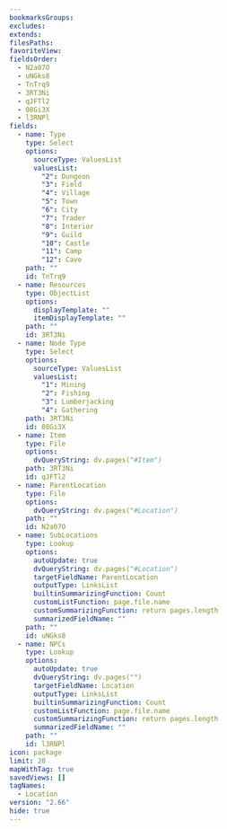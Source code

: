 ```yaml
---
bookmarksGroups: 
excludes: 
extends: 
filesPaths: 
favoriteView: 
fieldsOrder:
  - N2a07O
  - uNGks8
  - TnTrq9
  - 3RT3Ni
  - qJFTl2
  - 08Gi3X
  - l3RNPl
fields:
  - name: Type
    type: Select
    options:
      sourceType: ValuesList
      valuesList:
        "2": Dungeon
        "3": Field
        "4": Village
        "5": Town
        "6": City
        "7": Trader
        "8": Interior
        "9": Guild
        "10": Castle
        "11": Camp
        "12": Cave
    path: ""
    id: TnTrq9
  - name: Resources
    type: ObjectList
    options:
      displayTemplate: ""
      itemDisplayTemplate: ""
    path: ""
    id: 3RT3Ni
  - name: Node Type
    type: Select
    options:
      sourceType: ValuesList
      valuesList:
        "1": Mining
        "2": Fishing
        "3": Lumberjacking
        "4": Gathering
    path: 3RT3Ni
    id: 08Gi3X
  - name: Item
    type: File
    options:
      dvQueryString: dv.pages("#Item")
    path: 3RT3Ni
    id: qJFTl2
  - name: ParentLocation
    type: File
    options:
      dvQueryString: dv.pages("#Location")
    path: ""
    id: N2a07O
  - name: SubLocations
    type: Lookup
    options:
      autoUpdate: true
      dvQueryString: dv.pages("#Location")
      targetFieldName: ParentLocation
      outputType: LinksList
      builtinSummarizingFunction: Count
      customListFunction: page.file.name
      customSummarizingFunction: return pages.length
      summarizedFieldName: ""
    path: ""
    id: uNGks8
  - name: NPCs
    type: Lookup
    options:
      autoUpdate: true
      dvQueryString: dv.pages("")
      targetFieldName: Location
      outputType: LinksList
      builtinSummarizingFunction: Count
      customListFunction: page.file.name
      customSummarizingFunction: return pages.length
      summarizedFieldName: ""
    path: ""
    id: l3RNPl
icon: package
limit: 20
mapWithTag: true
savedViews: []
tagNames:
  - Location
version: "2.66"
hide: true
---
```

